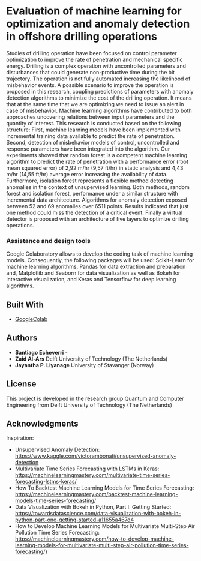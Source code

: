 # Evaluation of machine learning for optimization and anomaly detection in offshore drilling operations

Studies of drilling operation have been focused on control parameter optimization to improve the rate of penetration and mechanical specific energy. Drilling is a complex operation with uncontrolled parameters and disturbances that could generate non-productive time during the bit trajectory. The operation is not fully automated increasing the likelihood of misbehavior events. A possible scenario to improve the operation is proposed in this research, coupling predictions of parameters with anomaly detection algorithms to minimize the cost of the drilling operation. It means that at the same time that we are optimizing we need to issue an alert in case of misbehavior. Machine learning algorithms have contributed to both approaches uncovering relations between input parameters and the quantity of interest. This research is conducted based on the following structure: First, machine learning models have been implemented with incremental training data available to predict the rate of penetration. Second, detection of misbehavior models of control, uncontrolled and response parameters have been integrated into the algorithm. Our experiments showed that random forest is a competent machine learning algorithm to predict the rate of penetration with a performance error (root mean squared error) of 2,92 m/hr (9,57 ft/hr) in static analysis and 4,43 m/hr (14,55 ft/hr) average error increasing the availability of data. Furthermore, isolation forest represents a flexible method detecting anomalies in the context of unsupervised learning. Both methods, random forest and isolation forest, performance under a similar structure with incremental data architecture. Algorithms for anomaly detection exposed between 52 and 69 anomalies over 6511 points. Results indicated that just one method could miss the detection of a critical event. Finally a virtual detector is proposed with an architecture of five layers to optimize drilling operations.

### Assistance and design tools

Google Colaboratory allows to develop the coding task of machine learning models. Consequently, the following packages will be used: Scikit-Learn for machine learning algorithms, Pandas for data extraction and preparation and, Matplotlib and Seaborn for data visualization as well as Bokeh for interactive visualization, and Keras and Tensorflow for deep learning algorithms. 

## Built With

* [GoogleColab](https://colab.research.google.com/notebooks/intro.ipynb#recent=true) 

## Authors

* **Santiago Echeverri** - 
* **Zaid Al-Ars** Delft University of Technology (The Netherlands)
* **Jayantha P. Liyanage** University of Stavanger (Norway)

## License

This project is developed in the research group Quantum and Computer Engineering from Delft University of Technology (The Netherlands)

## Acknowledgments

Inspiration:
* Unsupervised Anomaly Detection: https://www.kaggle.com/victorambonati/unsupervised-anomaly-detection
* Multivariate Time Series Forecasting with LSTMs in Keras: https://machinelearningmastery.com/multivariate-time-series-forecasting-lstms-keras/
* How To Backtest Machine Learning Models for Time Series Forecasting:  https://machinelearningmastery.com/backtest-machine-learning-models-time-series-forecasting/
* Data Visualization with Bokeh in Python, Part I: Getting Started: https://towardsdatascience.com/data-visualization-with-bokeh-in-python-part-one-getting-started-a11655a467d4
* How to Develop Machine Learning Models for Multivariate Multi-Step Air Pollution Time Series Forecasting: https://machinelearningmastery.com/how-to-develop-machine-learning-models-for-multivariate-multi-step-air-pollution-time-series-forecasting/}

